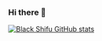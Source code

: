 ### Hi there 👋

<!--
**achiodza/achiodza** is a ✨ _special_ ✨ repository because its `README.md` (this file) appears on your GitHub profile.

👋 Hi, I’m @ndiniBlackShifu
👀 I’m interested in Cybersecurity, Automation in QA, Python e.t.c
🌱 I’m currently learning more on Open Source Intelligence Technology (OSINT) and the technologies associated with what l have mentioned above.
💞️ I’m looking to collaborate on any Open Source projects to do with security, automation and quality assurance testing
📫 How to reach me will be a tricky question since you are already here. :-).

-->
[![Black Shifu GitHub stats](https://github-readme-stats.vercel.app/api?username=achiodza)](https://github.com/achiodza)

